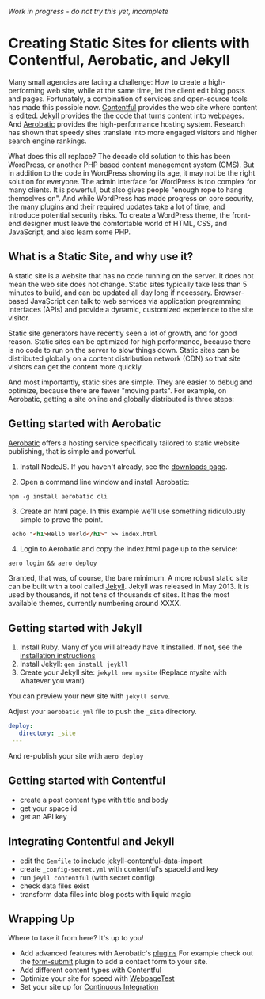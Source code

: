 *Work in progress - do not try this yet, incomplete*

# Creating Static Sites for clients with Contentful, Aerobatic, and Jekyll

Many small agencies are facing a challenge:  How to create a high-performing web site, while at the same time, let the client edit blog posts and pages.  Fortunately, a combination of services and open-source tools has made this possible now. [Contentful](https://www.contentful.com) provides the web site where content is edited. [Jekyll](https://jekyllrb.com) provides the the code that turns content into webpages. And [Aerobatic](https://www.aerobatic.com) provides the high-performance hosting system. Research has shown that speedy sites translate into more engaged visitors and higher search engine rankings.

What does this all replace? The decade old solution to this has been WordPress, or another PHP based content management system (CMS). But in addition to the code in WordPress showing its age, it may not be the right solution for everyone. The admin interface for WordPress is too complex for many clients. It is powerful, but also gives people "enough rope to hang themselves on". And while WordPress has made progress on core security, the many plugins and their required updates take a lot of time, and introduce potential security risks. To create a WordPress theme, the front-end designer must leave the comfortable world of HTML, CSS, and JavaScript, and also learn some PHP.

## What is a Static Site, and why use it?

A static site is a website that has no code running on the server. It does not mean the web site does not change. Static sites typically take less than 5 minutes to build, and can be updated all day long if necessary. Browser-based JavaScript can talk to web services via application programming interfaces (APIs) and provide a dynamic, customized experience to the site visitor.

Static site generators have recently seen a lot of growth, and for good reason. Static sites can be optimized for high performance, because there is no code to run on the server to slow things down. Static sites can be distributed globally on a content distribution network (CDN) so that site visitors can get the content more quickly.

And most importantly, static sites are simple. They are easier to debug and optimize, because there are fewer "moving parts". For example, on Aerobatic, getting a site online and globally distributed is three steps:

## Getting started with Aerobatic

[Aerobatic](https://www.aerobatic.com) offers a hosting service specifically tailored to static website publishing, that is simple and powerful.

1. Install NodeJS. If you haven't already, see the [downloads page](https://nodejs.org/en/download/).

2. Open a command line window and install Aerobatic:
```
npm -g install aerobatic cli
```
3. Create an html page. In this example we'll use something ridiculously simple to prove the point.
```html
 echo "<h1>Hello World</h1>" >> index.html
```
4. Login to Aerobatic and copy the index.html page up to the service:
```
aero login && aero deploy
```

Granted, that was, of course, the bare minimum. A more robust static site can be built with a tool called [Jekyll](http://jekyllrb.com). Jekyll was released in May 2013. It is used by thousands, if not tens of thousands of sites. It has the most available themes, currently numbering around XXXX.

## Getting started with Jekyll

1. Install Ruby. Many of you will already have it installed. If not, see the [installation instructions](https://www.ruby-lang.org/en/documentation/installation/)
2. Install Jekyll:
```gem install jeykll```
3. Create your Jekyll site:
```jekyll new mysite```
(Replace mysite with whatever you want)

You can preview your new site with `jekyll serve`.

Adjust your `aerobatic.yml` file to push the `_site` directory.
```yaml
deploy:
   directory: _site
 ---
```

And re-publish your site with `aero deploy`

## Getting started with Contentful

- create a post content type with title and body
- get your space id
- get an API key

## Integrating Contentful and Jekyll

- edit the `Gemfile` to include jekyll-contentful-data-import
- create `_config-secret.yml` with contentful's spaceId and key
- run `jeyll contentful` (with secret config)
- check data files exist
- transform data files into blog posts with liquid magic

## Wrapping Up

Where to take it from here? It's up to you!

- Add advanced features with Aerobatic's [plugins](https://www.aerobatic.com/docs/plugins/) For example check out the [form-submit](https://www.aerobatic.com/docs/plugins/form-submit/) plugin to add a contact form to your site.
 - Add different content types with Contentful
- Optimize your site for speed with [WebpageTest](https://www.webpagetest.org)
- Set your site up for [Continuous Integration](https://www.aerobatic.com/docs/static-site-generators/#jekyll)
